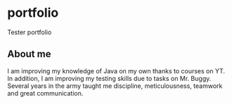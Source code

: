 # portfolio
Tester portfolio
## About me
I am improving my knowledge of Java on my own thanks to courses on YT. In addition, I am improving my testing skills due to tasks on Mr. Buggy. Several years in the army taught me discipline, meticulousness, teamwork and great communication.
